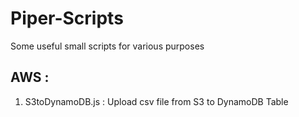 # Piper-Scripts
Some useful small scripts for various purposes 

## AWS :
  1. S3toDynamoDB.js : Upload csv file from S3 to DynamoDB Table
